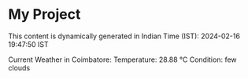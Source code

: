 # My Project

This content is dynamically generated in Indian Time (IST): 2024-02-16 19:47:50 IST


Current Weather in Coimbatore:
Temperature: 28.88 °C
Condition: few clouds
